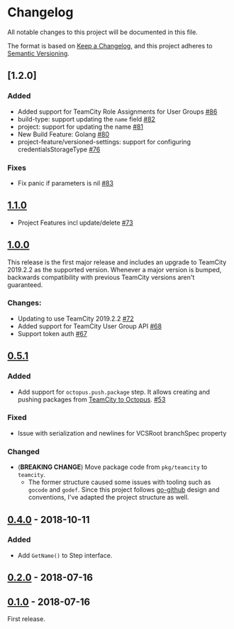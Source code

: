 # Changelog

All notable changes to this project will be documented in this file.

The format is based on [Keep a Changelog](https://keepachangelog.com/en/1.0.0/),
and this project adheres to [Semantic Versioning](https://semver.org/spec/v2.0.0.html).

## [1.2.0]

### Added
- Added support for TeamCity Role Assignments for User Groups [#86]
- build-type: support updating the `name` field [#82]
- project: support for updating the name [#81]
- New Build Feature: Golang [#80]
- project-feature/versioned-settings: support for configuring credentialsStorageType [#76]


### Fixes
- Fix panic if parameters is nil [#83]
  
## [1.1.0]  

- Project Features incl update/delete [#73]

## [1.0.0]  

This release is the first major release and includes an upgrade to TeamCity 2019.2.2 as the supported version.
Whenever a major version is bumped, backwards compatibility with previous TeamCity versions aren't guaranteed.

### Changes:
- Updating to use TeamCity 2019.2.2 [#72]
- Added support for TeamCity User Group API [#68]
- Support token auth [#67]

## [0.5.1]

### Added

- Add support for `octopus.push.package` step. It allows creating and pushing packages from [TeamCity to Octopus](https://octopus.com/docs/api-and-integration/teamcity). [#53]

### Fixed
- Issue with serialization and newlines for VCSRoot branchSpec property

### Changed

- (**BREAKING CHANGE**) Move package code from `pkg/teamcity` to `teamcity`.
  - The former structure caused some issues with tooling such as `gocode` and `godef`.
  Since this project follows [go-github](https://github.com/google/go-github) design and conventions, I've adapted the project structure as well.

## [0.4.0] - 2018-10-11

### Added

- Add `GetName()` to Step interface.

## [0.2.0] - 2018-07-16

## [0.1.0] - 2018-07-16

First release.

[//]: # (Release links)
[1.1.0]: https://github.com/leonj1/go-teamcity-sdk/releases/tag/v1.1.0
[1.0.0]: https://github.com/leonj1/go-teamcity-sdk/releases/tag/v1.0.0
[0.5.1]: https://github.com/leonj1/go-teamcity-sdk/releases/tag/v0.5.1
[0.4.0]: https://github.com/leonj1/go-teamcity-sdk/releases/tag/v0.4.0
[0.2.0]: https://github.com/leonj1/go-teamcity-sdk/releases/tag/v0.2.0
[0.1.0]: https://github.com/leonj1/go-teamcity-sdk/releases/tag/v0.1.0

[//]: # (Issue/PR links)
[#53]: https://github.com/leonj1/go-teamcity-sdk/pull/53
[#67]: https://github.com/leonj1/go-teamcity/pull/67
[#68]: https://github.com/leonj1/go-teamcity/pull/68
[#72]: https://github.com/leonj1/go-teamcity/pull/72
[#73]: https://github.com/leonj1/go-teamcity/pull/73
[#86]: https://github.com/leonj1/go-teamcity/pull/86
[#83]: https://github.com/leonj1/go-teamcity/pull/83
[#82]: https://github.com/leonj1/go-teamcity/pull/82
[#81]: https://github.com/leonj1/go-teamcity/pull/81
[#80]: https://github.com/leonj1/go-teamcity/pull/80
[#76]: https://github.com/leonj1/go-teamcity/pull/76


